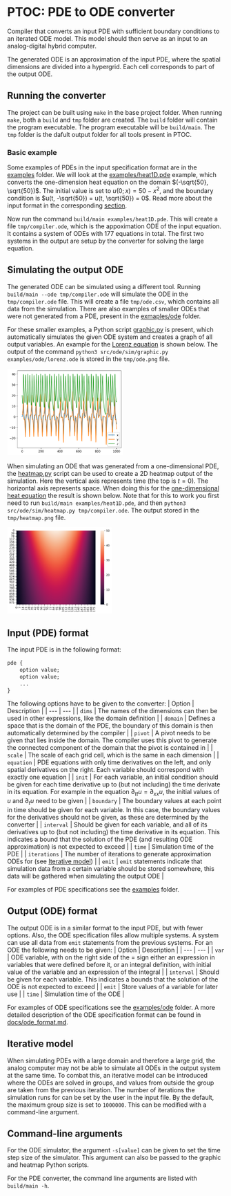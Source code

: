 
# **PTOC:** PDE to ODE converter

Compiler that converts an input PDE with sufficient boundary conditions to an iterated ODE model. This model should then serve as an input to an analog-digital hybrid computer.

The generated ODE is an approximation of the input PDE, where the spatial dimensions are divided into a hypergrid. Each cell corresponds to part of the output ODE.

## Running the converter

The project can be built using `make` in the base project folder. When running `make`, both a `build` and `tmp` folder are created. The `build` folder will contain the program executable. The program executable will be `build/main`. The `tmp` folder is the dafult output folder for all tools present in PTOC.

### Basic example

Some examples of PDEs in the input specification format are in the [examples](examples/) folder. We will look at the [examples/heat1D.pde](examples/heat1D.pde) example, which converts the one-dimension heat equation on the domain $(-\sqrt{50}, \sqrt{50})$. The initial value is set to $u(0; x) = 50 - x^2$, and the boundary condition is $u(t, -\sqrt{50}) = u(t, \sqrt{50}) = 0$. Read more about the input format in the corresponding [section](#input-format).

Now run the command `build/main examples/heat1D.pde`. This will create a file `tmp/compiler.ode`, which is the appoximation ODE of the input equation. It contains a system of ODEs with 177 equations in total. The first two systems in the output are setup by the converter for solving the large equation.

## Simulating the output ODE

The generated ODE can be simulated using a different tool. Running `build/main --ode tmp/compiler.ode` will simulate the ODE in the `tmp/compiler.ode` file. This will create a file `tmp/ode.csv`, which contains all data from the simulation. There are also examples of smaller ODEs that were not generated from a PDE, present in the [exmaples/ode](examples/ode) folder.

For these smaller examples, a Python script [graphic.py](src/ode/sim/graphic.py) is present, which automatically simulates the given ODE system and creates a graph of all output variables. An example for the [Lorenz equation](examples/ode/lorenz.ode) is shown below. The output of the command `python3 src/ode/sim/graphic.py examples/ode/lorenz.ode` is stored in the `tmp/ode.png` file.

<img src="docs/src/lorenz_ode.png" height="200">

When simulating an ODE that was generated from a one-dimensional PDE, the [heatmap.py](src/ode/sim/heatmap.py) script can be used to create a 2D heatmap output of the simulation. Here the vertical axis represents time (the top is $t = 0$). The horizontal axis represents space. When doing this for the [one-dimensional heat equation](examples/heat1D.pde) the result is shown below. Note that for this to work you first need to run `build/main examples/heat1D.pde`, and then `python3 src/ode/sim/heatmap.py tmp/compiler.ode`. The output stored in the `tmp/heatmap.png` file.

<img src="docs/src/heat_heatmap.png" height="200">

## Input (PDE) format

The input PDE is in the following format:
```
pde {
    option value;
    option value;
    ...
}
```
The following options have to be given to the converter:
| Option | Description |
| --- | --- |
| `dims` | The names of the dimensions can then be used in other expressions, like the domain definition |
| `domain` | Defines a space that is the domain of the PDE, the boundary of this domain is then automatically determined by the compiler |
| `pivot` | A pivot needs to be given that lies inside the domain. The compiler uses this pivot to generate the connected component of the domain that the pivot is contained in |
| `scale` | The scale of each grid cell, which is the same in each dimension |
| `equation` | PDE equations with only time derivatives on the left, and only spatial derivatives on the right. Each variable should correspond with exactly one equation |
| `init` | For each variable, an initial condition should be given for each time derivative up to (but not including) the time derivate in its equation. For example in the equation $\partial_{tt}u = \partial_{xx}u$, the initial values of $u$ and $\partial_{t} u$ need to be given |
| `boundary` | The boundary values at each point in time should be given for each variable. In this case, the boundary values for the derivatives should not be given, as these are determined by the converter |
| `interval` | Should be given for each variable, and all of its derivatives up to (but not including) the time derivative in its equation. This indicates a bound that the solution of the PDE (and resulting ODE approximation) is not expected to exceed |
| `time` |  Simulation time of the PDE |
| `iterations` | The number of iterations to generate approximation ODEs for (see [Iterative model](#iterative-model)) |
| `emit` | `emit` statements indicate that simulation data from a certain variable should be stored somewhere, this data will be gathered when simulating the output ODE |

For examples of PDE specifications see the [examples](examples) folder.

## Output (ODE) format

The output ODE is in a similar format to the input PDE, but with fewer options. Also, the ODE specification files allow multiple systems. A system can use all data from `emit` statements from the previous systems. For an ODE the following needs to be given:
| Option | Description |
| --- | --- |
| `var` | ODE variable, with on the right side of the $=$ sign either an expression in variables that were defined before it, or an integral definition, with initial value of the variable and an expression of the integral |
| `interval` | Should be given for each variable. This indicates a bounds that the solution of the ODE is not expected to exceed |
| `emit` | Store values of a variable for later use |
| `time` | Simulation time of the ODE |

For examples of ODE specifications see the [examples/ode](examples/ode) folder. A more detailed description of the ODE specification format can be found in [docs/ode_format.md](docs/ode_format.md).

## Iterative model

When simulating PDEs with a large domain and therefore a large grid, the analog computer may not be able to simulate all ODEs in the output system at the same time. To combat this, an iterative model can be introduced where the ODEs are solved in groups, and values from outside the group are taken from the previous iteration. The number of iterations the simulation runs for can be set by the user in the input file. By the default, the maximum group size is set to `1000000`. This can be modified with a command-line argument.

## Command-line arguments

For the ODE simulator, the argument `-s[value]` can be given to set the time step size of the simulator. This argument can also be passed to the graphic and heatmap Python scripts.

For the PDE converter, the command line arguments are listed with `build/main -h`.
